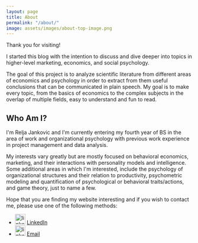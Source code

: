 ```yaml
---
layout: page
title: About
permalink: "/about/"
image: assets/images/about-top-image.png
---
```


Thank you for visiting!

I started this blog with the intention to discuss and dive deeper into topics in higher-level marketing, economics, and social psychology.

The goal of this project is to analyze scientific literature from different areas of economics and psychology in order to extract from them useful conclusions that can be communicated in plain speech. My goal is to make every topic, from the basics of economics to the complex subjects in the overlap of multiple fields, easy to understand and fun to read.

## Who Am I?

I'm Relja Jankovic and I'm currently entering my fourth year of BS in the area of work and organizational psychology with previous work experience in project management and data analysis.

My interests vary greatly but are mostly focused on behavioral economics, marketing, and their interactions with personality models and intelligence. Some additional areas in which I'm interested, include the psychology of organizational structures and their relation to productivity, psychometric modeling and quantification of psychological or behavioral traits/actions, and game theory, just to name a few.


Hope that you are finding my website interesting and if you wish to contact me, please use one of the following methods:

- <img src="{{site.baseurl}}/assets/images/linkedin_logo.png" alt="linkedin logo" width="28" height="28"/> [LinkedIn](https://www.linkedin.com/in/relja-jankovic)
- <img src="{{site.baseurl}}/assets/images/email-logo.png" alt="linkedin logo" width="28" height="28"/> [Email](relja.j@protonmail.com)
